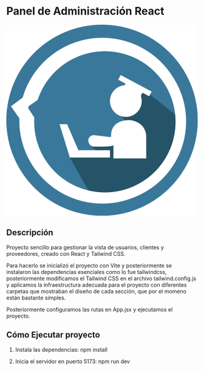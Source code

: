 # Panel de Administración React

![Vista previa del proyecto](./src/assets/management.png)

## Descripción
Proyecto sencillo para gestionar la vista de usuarios, clientes y proveedores, creado con React y Tailwind CSS.

Para hacerlo se inicializó el proyecto con Vite y posteriormente se instalaron las dependencias esenciales como lo fue tailwindcss, posteriormente modificamos el Tailwind CSS en el archivo tailwind.config.js y aplicamos la infraestructura adecuada para el proyecto con diferentes carpetas que mostraban el diseño de cada sección, que por el momeno están bastante simples.

Posteriormente configuramos las rutas en App.jsx y ejecutamos el proyecto.

## Cómo Ejecutar proyecto
1. Instala las dependencias:
npm install

2. Inicia el servidor en puerto 5173:
npm run dev
